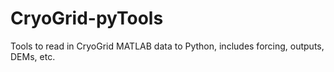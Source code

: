 # CryoGrid-pyTools
Tools to read in CryoGrid MATLAB data to Python, includes forcing, outputs, DEMs, etc. 
